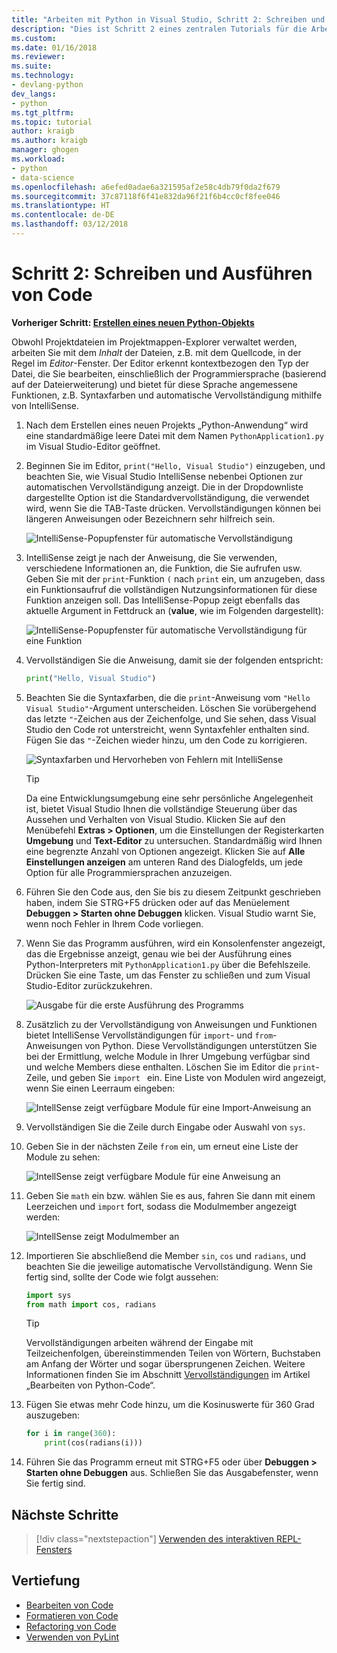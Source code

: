 ```yaml
---
title: "Arbeiten mit Python in Visual Studio, Schritt 2: Schreiben und Ausführen von Code | Microsoft-Dokumentation"
description: "Dies ist Schritt 2 eines zentralen Tutorials für die Arbeit mit Python in Visual Studio, in dem das Bearbeiten und Ausführen eines einfachen Hallo Welt-Programms sowie ein interessanterer Code, der die Bearbeitungs- und IntelliSense-Features von Visual Studio veranschaulicht, erläutert werden."
ms.custom: 
ms.date: 01/16/2018
ms.reviewer: 
ms.suite: 
ms.technology:
- devlang-python
dev_langs:
- python
ms.tgt_pltfrm: 
ms.topic: tutorial
author: kraigb
ms.author: kraigb
manager: ghogen
ms.workload:
- python
- data-science
ms.openlocfilehash: a6efed0adae6a321595af2e58c4db79f0da2f679
ms.sourcegitcommit: 37c87118f6f41e832da96f21f6b4cc0cf8fee046
ms.translationtype: HT
ms.contentlocale: de-DE
ms.lasthandoff: 03/12/2018
---
```

# <a name="step-2-writing-and-running-code"></a>Schritt 2: Schreiben und Ausführen von Code

**Vorheriger Schritt: [Erstellen eines neuen Python-Objekts](tutorial-working-with-python-in-visual-studio-step-01-create-project.md)**

Obwohl Projektdateien im Projektmappen-Explorer verwaltet werden, arbeiten Sie mit dem *Inhalt* der Dateien, z.B. mit dem Quellcode, in der Regel im *Editor*-Fenster. Der Editor erkennt kontextbezogen den Typ der Datei, die Sie bearbeiten, einschließlich der Programmiersprache (basierend auf der Dateierweiterung) und bietet für diese Sprache angemessene Funktionen, z.B. Syntaxfarben und automatische Vervollständigung mithilfe von IntelliSense.

1. Nach dem Erstellen eines neuen Projekts „Python-Anwendung“ wird eine standardmäßige leere Datei mit dem Namen `PythonApplication1.py` im Visual Studio-Editor geöffnet.

1. Beginnen Sie im Editor, `print("Hello, Visual Studio")` einzugeben, und beachten Sie, wie Visual Studio IntelliSense nebenbei Optionen zur automatischen Vervollständigung anzeigt. Die in der Dropdownliste dargestellte Option ist die Standardvervollständigung, die verwendet wird, wenn Sie die TAB-Taste drücken. Vervollständigungen können bei längeren Anweisungen oder Bezeichnern sehr hilfreich sein.

    ![IntelliSense-Popupfenster für automatische Vervollständigung](media/vs-getting-started-python-04-IntelliSense1b.png)

1. IntelliSense zeigt je nach der Anweisung, die Sie verwenden, verschiedene Informationen an, die Funktion, die Sie aufrufen usw. Geben Sie mit der `print`-Funktion `(` nach `print` ein, um anzugeben, dass ein Funktionsaufruf die vollständigen Nutzungsinformationen für diese Funktion anzeigen soll. Das IntelliSense-Popup zeigt ebenfalls das aktuelle Argument in Fettdruck an (**value**, wie im Folgenden dargestellt):

    ![IntelliSense-Popupfenster für automatische Vervollständigung für eine Funktion](media/vs-getting-started-python-05-IntelliSense2b.png)

1. Vervollständigen Sie die Anweisung, damit sie der folgenden entspricht:

    ```python
    print("Hello, Visual Studio")
    ```

1. Beachten Sie die Syntaxfarben, die die `print`-Anweisung vom `"Hello Visual Studio"`-Argument unterscheiden. Löschen Sie vorübergehend das letzte `"`-Zeichen aus der Zeichenfolge, und Sie sehen, dass Visual Studio den Code rot unterstreicht, wenn Syntaxfehler enthalten sind. Fügen Sie das `"`-Zeichen wieder hinzu, um den Code zu korrigieren.

    ![Syntaxfarben und Hervorheben von Fehlern mit IntelliSense](media/vs-getting-started-python-06-IntelliSense3b.png)

    > [!Tip]
    > Da eine Entwicklungsumgebung eine sehr persönliche Angelegenheit ist, bietet Visual Studio Ihnen die vollständige Steuerung über das Aussehen und Verhalten von Visual Studio. Klicken Sie auf den Menübefehl **Extras > Optionen**, um die Einstellungen der Registerkarten **Umgebung** und **Text-Editor** zu untersuchen. Standardmäßig wird Ihnen eine begrenzte Anzahl von Optionen angezeigt. Klicken Sie auf **Alle Einstellungen anzeigen** am unteren Rand des Dialogfelds, um jede Option für alle Programmiersprachen anzuzeigen. 

1. Führen Sie den Code aus, den Sie bis zu diesem Zeitpunkt geschrieben haben, indem Sie STRG+F5 drücken oder auf das Menüelement **Debuggen > Starten ohne Debuggen** klicken. Visual Studio warnt Sie, wenn noch Fehler in Ihrem Code vorliegen.

1. Wenn Sie das Programm ausführen, wird ein Konsolenfenster angezeigt, das die Ergebnisse anzeigt, genau wie bei der Ausführung eines Python-Interpreters mit `PythonApplication1.py` über die Befehlszeile. Drücken Sie eine Taste, um das Fenster zu schließen und zum Visual Studio-Editor zurückzukehren.

    ![Ausgabe für die erste Ausführung des Programms](media/vs-getting-started-python-07-output.png)

1. Zusätzlich zu der Vervollständigung von Anweisungen und Funktionen bietet IntelliSense Vervollständigungen für `import`- und `from`-Anweisungen von Python. Diese Vervollständigungen unterstützen Sie bei der Ermittlung, welche Module in Ihrer Umgebung verfügbar sind und welche Members diese enthalten. Löschen Sie im Editor die `print`-Zeile, und geben Sie `import ` ein. Eine Liste von Modulen wird angezeigt, wenn Sie einen Leerraum eingeben:

    ![IntellSense zeigt verfügbare Module für eine Import-Anweisung an](media/vs-getting-started-python-08-import1.png)

1. Vervollständigen Sie die Zeile durch Eingabe oder Auswahl von `sys`.

1. Geben Sie in der nächsten Zeile `from` ein, um erneut eine Liste der Module zu sehen:

    ![IntellSense zeigt verfügbare Module für eine Anweisung an](media/vs-getting-started-python-09-import2.png)

1. Geben Sie `math` ein bzw. wählen Sie es aus, fahren Sie dann mit einem Leerzeichen und `import` fort, sodass die Modulmember angezeigt werden:

    ![IntellSense zeigt Modulmember an](media/vs-getting-started-python-10-import3.png)

1. Importieren Sie abschließend die Member `sin`, `cos` und `radians`, und beachten Sie die jeweilige automatische Vervollständigung. Wenn Sie fertig sind, sollte der Code wie folgt aussehen:

    ```python
    import sys
    from math import cos, radians
    ```

    > [!Tip]
    > Vervollständigungen arbeiten während der Eingabe mit Teilzeichenfolgen, übereinstimmenden Teilen von Wörtern, Buchstaben am Anfang der Wörter und sogar übersprungenen Zeichen. Weitere Informationen finden Sie im Abschnitt [Vervollständigungen](editing-python-code-in-visual-studio.md#completions) im Artikel „Bearbeiten von Python-Code“.

1. Fügen Sie etwas mehr Code hinzu, um die Kosinuswerte für 360 Grad auszugeben:

    ```python
    for i in range(360):
        print(cos(radians(i)))
    ```

1. Führen Sie das Programm erneut mit STRG+F5 oder über **Debuggen > Starten ohne Debuggen** aus. Schließen Sie das Ausgabefenster, wenn Sie fertig sind.

## <a name="next-steps"></a>Nächste Schritte

> [!div class="nextstepaction"]
> [Verwenden des interaktiven REPL-Fensters](tutorial-working-with-python-in-visual-studio-step-03-interactive-repl.md)

## <a name="going-deeper"></a>Vertiefung

- [Bearbeiten von Code](editing-python-code-in-visual-studio.md)
- [Formatieren von Code](formatting-python-code.md)
- [Refactoring von Code](refactoring-python-code.md)
- [Verwenden von PyLint](linting-python-code.md)
